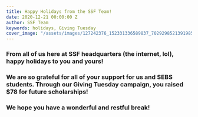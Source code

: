 ```yaml
---
title: Happy Holidays from the SSF Team!
date: 2020-12-21 00:00:00 Z
author: SSF Team
keywords: holidays, Giving Tuesday
cover_image: "/assets/images/127242376_152331336589837_7029298521391985404_n.jpg"
---
```


### From all of us here at SSF headquarters (the internet, lol), **happy holidays** to you and yours!

### We are so grateful for all of your support for us and SEBS students. **Through our Giving Tuesday campaign, you raised $78 for future scholarships!**

### We hope you have a wonderful and restful break!